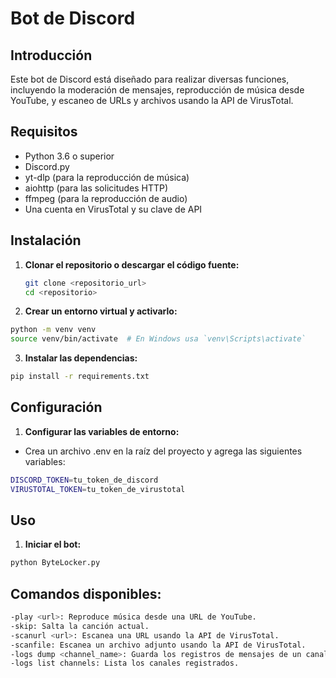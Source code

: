 # Bot de Discord

## Introducción
Este bot de Discord está diseñado para realizar diversas funciones, incluyendo la moderación de mensajes, reproducción de música desde YouTube, y escaneo de URLs y archivos usando la API de VirusTotal.

## Requisitos
- Python 3.6 o superior
- Discord.py
- yt-dlp (para la reproducción de música)
- aiohttp (para las solicitudes HTTP)
- ffmpeg (para la reproducción de audio)
- Una cuenta en VirusTotal y su clave de API

## Instalación
1. **Clonar el repositorio o descargar el código fuente:**
   ```bash
   git clone <repositorio_url>
   cd <repositorio>
   ```
2. **Crear un entorno virtual y activarlo:**

```bash
python -m venv venv
source venv/bin/activate  # En Windows usa `venv\Scripts\activate`
```
3. **Instalar las dependencias:**

```bash
pip install -r requirements.txt
```

## Configuración
1. **Configurar las variables de entorno:**

- Crea un archivo .env en la raíz del proyecto y agrega las siguientes variables:
```bash
DISCORD_TOKEN=tu_token_de_discord
VIRUSTOTAL_TOKEN=tu_token_de_virustotal
```
## Uso
1. **Iniciar el bot:**

```bash
python ByteLocker.py
```
## Comandos disponibles:
```bash
-play <url>: Reproduce música desde una URL de YouTube.
-skip: Salta la canción actual.
-scanurl <url>: Escanea una URL usando la API de VirusTotal.
-scanfile: Escanea un archivo adjunto usando la API de VirusTotal.
-logs dump <channel_name>: Guarda los registros de mensajes de un canal en un archivo JSON.
-logs list channels: Lista los canales registrados.
```
